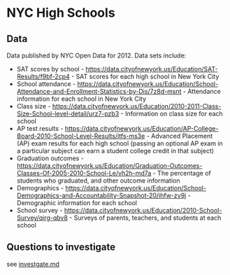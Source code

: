 # NYC High Schools

## Data

Data published by NYC Open Data for 2012. Data sets include:

* SAT scores by school - https://data.cityofnewyork.us/Education/SAT-Results/f9bf-2cp4 - SAT scores for each high school in New York City
* School attendance - https://data.cityofnewyork.us/Education/School-Attendance-and-Enrollment-Statistics-by-Dis/7z8d-msnt - Attendance information for each school in New York City
* Class size - https://data.cityofnewyork.us/Education/2010-2011-Class-Size-School-level-detail/urz7-pzb3 - Information on class size for each school
* AP test results - https://data.cityofnewyork.us/Education/AP-College-Board-2010-School-Level-Results/itfs-ms3e - Advanced Placement (AP) exam results for each high school (passing an optional AP exam in a particular subject can earn a student college credit in that subject)
* Graduation outcomes - https://data.cityofnewyork.us/Education/Graduation-Outcomes-Classes-Of-2005-2010-School-Le/vh2h-md7a - The percentage of students who graduated, and other outcome information
* Demographics - https://data.cityofnewyork.us/Education/School-Demographics-and-Accountability-Snapshot-20/ihfw-zy9j - Demographic information for each school
* School survey - https://data.cityofnewyork.us/Education/2010-School-Survey/qirg-qbv8 - Surveys of parents, teachers, and students at each school

## Questions to investigate

see [investgate.md](docs/investigate.md)
